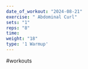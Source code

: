 ```yaml
---
date_of_workout: "2024-08-21"
exercise: " Abdominal Curl"
sets: "1"
reps: "8"
time: 
weight: "18"
type: '1 Warmup'
---
```

#workouts